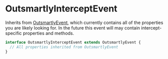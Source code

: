 # OutsmartlyInterceptEvent

Inherits from [OutsmartlyEvent](OutsmartlyEvent.md), which currently contains all of the properties you are likely looking for. In the future this event will may contain intercept-specific properties and methods.

```ts
interface OutsmartlyInterceptEvent extends OutsmartlyEvent {
  // All properties inherited from OutsmartlyEvent
}
```
